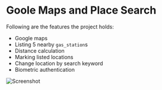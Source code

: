 # Goole Maps and Place Search

Following are the features the project holds:
 - Google maps
 - Listing 5 nearby `gas_station`s
 - Distance calculation
 - Marking listed locations
 - Change location by search keyword
 - Biometric authentication


![Screenshot](https://drive.google.com/uc?export=view&id=1K7z2MUX96s7-tR1U_v1ZM3pwo3d0Qboy)
